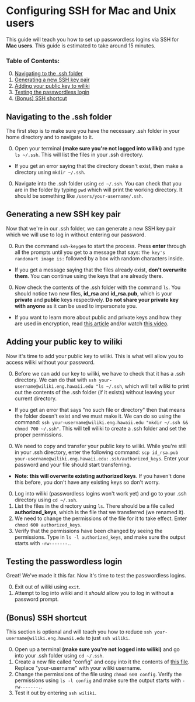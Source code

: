 # Configuring SSH for Mac and Unix users
This guide will teach you how to set up passwordless logins via SSH for **Mac users**. This guide is estimated to take around 15 minutes.

### Table of Contents:
0. [Navigating to the .ssh folder](#navigating-to-the-.ssh-folder)
0. [Generating a new SSH key pair](#generating-a-new-ssh-key-pair)
0. [Adding your public key to wiliki](#adding-your-public-key-to-wiliki)
0. [Testing the passwordless login](#testing-the-passwordless-login)
0. [(Bonus) SSH shortcut](#bonus-ssh-shortcut)

## Navigating to the .ssh folder
The first step is to make sure you have the necessary .ssh folder in your home directory and to navigate to it.

0. Open your terminal **(make sure you're not logged into wiliki)** and type `ls ~/.ssh`. This will list the files in your .ssh directory.
  - If you get an error saying that the directory doesn't exist, then make a directory using `mkdir ~/.ssh`.
0. Navigate into the .ssh folder using `cd ~/.ssh`. You can check that you are in the folder by typing `pwd` which will print the working directory. It should be something like `/users/your-username/.ssh`.

## Generating a new SSH key pair
Now that we're in our .ssh folder, we can generate a new SSH key pair which we will use to log in without entering our password.

0. Run the command `ssh-keygen` to start the process. Press **enter** through all the prompts until you get to a message that says: `The key's randomart image is:` followed by a box with random characters inside.
  - If you get a message saying that the files already exist, **don't overwrite them**. You can continue using the keys that are already there.
0. Now check the contents of the .ssh folder with the command `ls`. You should notice two new files, **id_rsa** and **id_rsa.pub**, which is your **private** and **public** keys respectively. **Do not share your private key with anyone** as it can be used to impersonate you.
  - If you want to learn more about public and private keys and how they are used in encryption, read [this article](http://blakesmith.me/2010/02/08/understanding-public-key-private-key-concepts.html) and/or watch [this video](https://www.youtube.com/watch?v=GSIDS_lvRv4).

## Adding your public key to wiliki
Now it's time to add your public key to wiliki. This is what will allow you to access wiliki without your password.

0. Before we can add our key to wiliki, we have to check that it has a .ssh directory. We can do that with `ssh your-username@wiliki.eng.hawaii.edu "ls ~/.ssh`, which will tell wiliki to print out the contents of the .ssh folder (if it exists) without leaving your current directory.
  - If you get an error that says "no such file or directory" then that means the folder doesn't exist and we must make it. We can do so using the command: `ssh your-username@wiliki.eng.hawaii.edu "mkdir ~/.ssh && chmod 700 ~/.ssh"`. This will tell wiliki to create a .ssh folder and set the proper permissions.
0. We need to copy and transfer your public key to wiliki. While you're still in your .ssh directory, enter the following command: `scp id_rsa.pub your-username@wiliki.eng.hawaii.edu:.ssh/authorized_keys`. Enter your password and your file should start transferring.
  - **Note: this will overwrite existing authorized keys**. If you haven't done this before, you don't have any existing keys so don't worry.
0. Log into wiliki (passwordless logins won't work yet) and go to your .ssh directory using `cd ~/.ssh`.
0. List the files in the directory using `ls`. There should be a file called **authorized_keys**, which is the file that we transferred (we renamed it).
0. We need to change the permissions of the file for it to take effect. Enter `chmod 600 authorized_keys`.
0. Verify that the permissions have been changed by seeing the permissions. Type in `ls -l authorized_keys`, and make sure the output starts with `-rw-------.`.

## Testing the passwordless login
Great! We've made it this far. Now it's time to test the passwordless logins.

0. Exit out of wiliki using `exit`.
0. Attempt to log into wiliki and it *should* allow you to log in without a password prompt.

## (Bonus) SSH shortcut
This section is optional and will teach you how to reduce `ssh your-username@wiliki.eng.hawaii.edu` to just `ssh wiliki`.

0. Open up a terminal **(make sure you're not logged into wiliki)** and go into your .ssh folder using `cd ~/.ssh`.
0. Create a new file called "config" and copy into it the contents of [this file](config). Replace "your-username" with your wiliki username.
0. Change the permissions of the file using `chmod 600 config`. Verify the permissions using `ls -l config` and make sure the output starts with `-rw-------.`.
0. Test it out by entering `ssh wiliki`.
